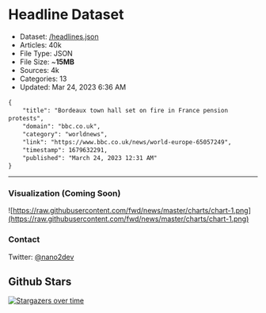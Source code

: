# Headline Dataset

- Dataset: [/headlines.json](https://raw.githubusercontent.com/fwd/news/master/headlines.json) 
- Articles: 40k
- File Type: JSON
- File Size: ~**15MB**
- Sources: 4k
- Categories: 13
- Updated: Mar 24, 2023 6:36 AM

```
{
    "title": "Bordeaux town hall set on fire in France pension protests",
    "domain": "bbc.co.uk",
    "category": "worldnews",
    "link": "https://www.bbc.co.uk/news/world-europe-65057249",
    "timestamp": 1679632291,
    "published": "March 24, 2023 12:31 AM"
}
```

---

### Visualization (Coming Soon)

![https://raw.githubusercontent.com/fwd/news/master/charts/chart-1.png](https://raw.githubusercontent.com/fwd/news/master/charts/chart-1.png)

### Contact 

Twitter: [@nano2dev](https://twitter.com/nano2dev)

## Github Stars

[![Stargazers over time](https://starchart.cc/fwd/news.svg)](https://starchart.cc/fwd/news)
